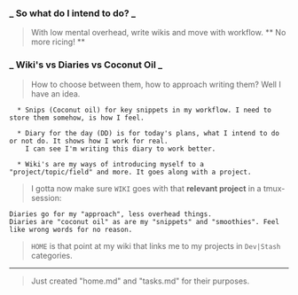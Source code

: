 ### _ So what do I intend to do? _

> With low mental overhead, write wikis and move with workflow. ** No more ricing! **

### _ Wiki's vs Diaries vs Coconut Oil _

> How to choose between them, how to approach writing them? Well I have an idea.

```
  * Snips (Coconut oil) for key snippets in my workflow. I need to store them somehow, is how I feel.
  
  * Diary for the day (DD) is for today's plans, what I intend to do or not do. It shows how I work for real.
    I can see I'm writing this diary to work better.
    
  * Wiki's are my ways of introducing myself to a "project/topic/field" and more. It goes along with a project.
```

> I gotta now make sure `WIKI` goes with that __relevant project__ in  a tmux-session:
```
Diaries go for my "approach", less overhead things.
Diaries are "coconut oil" as are my "snippets" and "smoothies". Feel like wrong words for no reason.
```
  
> `HOME` is that point at my wiki that links me to my projects in `Dev|Stash` categories.

----

> Just created "home.md" and "tasks.md" for their purposes.
